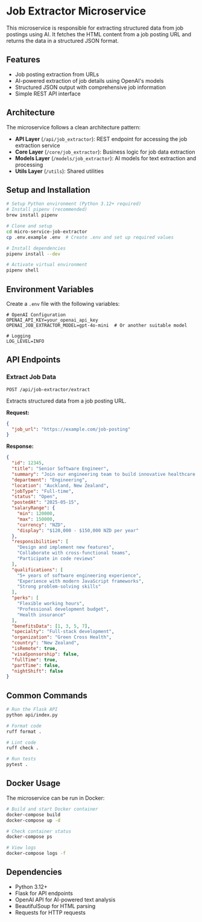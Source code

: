 # Job Extractor Microservice

This microservice is responsible for extracting structured data from job postings using AI. It fetches the HTML content from a job posting URL and returns the data in a structured JSON format.

## Features

- Job posting extraction from URLs
- AI-powered extraction of job details using OpenAI's models
- Structured JSON output with comprehensive job information
- Simple REST API interface

## Architecture

The microservice follows a clean architecture pattern:

- **API Layer** (`/api/job_extractor`): REST endpoint for accessing the job extraction service
- **Core Layer** (`/core/job_extractor`): Business logic for job data extraction
- **Models Layer** (`/models/job_extractor`): AI models for text extraction and processing
- **Utils Layer** (`/utils`): Shared utilities

## Setup and Installation

```bash
# Setup Python environment (Python 3.12+ required)
# Install pipenv (recommended)
brew install pipenv

# Clone and setup
cd micro-service-job-extractor
cp .env.example .env  # Create .env and set up required values

# Install dependencies
pipenv install --dev

# Activate virtual environment
pipenv shell
```

## Environment Variables

Create a `.env` file with the following variables:

```
# OpenAI Configuration
OPENAI_API_KEY=your_openai_api_key
OPENAI_JOB_EXTRACTOR_MODEL=gpt-4o-mini  # Or another suitable model

# Logging
LOG_LEVEL=INFO
```

## API Endpoints

### Extract Job Data

```
POST /api/job-extractor/extract
```

Extracts structured data from a job posting URL.

**Request:**
```json
{
  "job_url": "https://example.com/job-posting"
}
```

**Response:**
```json
{
  "id": 12345,
  "title": "Senior Software Engineer",
  "summary": "Join our engineering team to build innovative healthcare solutions...",
  "department": "Engineering",
  "location": "Auckland, New Zealand",
  "jobType": "Full-time",
  "status": "Open",
  "postedAt": "2025-05-15",
  "salaryRange": {
    "min": 120000,
    "max": 150000,
    "currency": "NZD",
    "display": "$120,000 - $150,000 NZD per year"
  },
  "responsibilities": [
    "Design and implement new features",
    "Collaborate with cross-functional teams",
    "Participate in code reviews"
  ],
  "qualifications": [
    "5+ years of software engineering experience",
    "Experience with modern JavaScript frameworks",
    "Strong problem-solving skills"
  ],
  "perks": [
    "Flexible working hours",
    "Professional development budget",
    "Health insurance"
  ],
  "benefitsData": [1, 3, 5, 7],
  "specialty": "Full-stack development",
  "organization": "Green Cross Health",
  "country": "New Zealand",
  "isRemote": true,
  "visaSponsorship": false,
  "fullTime": true,
  "partTime": false,
  "nightShift": false
}
```

## Common Commands

```bash
# Run the Flask API
python api/index.py

# Format code
ruff format .

# Lint code
ruff check .

# Run tests
pytest .
```

## Docker Usage

The microservice can be run in Docker:

```bash
# Build and start Docker container
docker-compose build
docker-compose up -d

# Check container status
docker-compose ps

# View logs
docker-compose logs -f
```

## Dependencies

- Python 3.12+
- Flask for API endpoints
- OpenAI API for AI-powered text analysis
- BeautifulSoup for HTML parsing
- Requests for HTTP requests